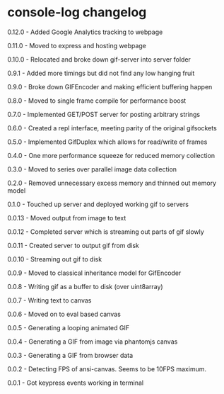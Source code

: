 # console-log changelog
0.12.0 - Added Google Analytics tracking to webpage

0.11.0 - Moved to express and hosting webpage

0.10.0 - Relocated and broke down gif-server into server folder

0.9.1 - Added more timings but did not find any low hanging fruit

0.9.0 - Broke down GIFEncoder and making efficient buffering happen

0.8.0 - Moved to single frame compile for performance boost

0.7.0 - Implemented GET/POST server for posting arbitrary strings

0.6.0 - Created a repl interface, meeting parity of the original gifsockets

0.5.0 - Implemented GifDuplex which allows for read/write of frames

0.4.0 - One more performance squeeze for reduced memory collection

0.3.0 - Moved to series over parallel image data collection

0.2.0 - Removed unnecessary excess memory and thinned out memory model

0.1.0 - Touched up server and deployed working gif to servers

0.0.13 - Moved output from image to text

0.0.12 - Completed server which is streaming out parts of gif slowly

0.0.11 - Created server to output gif from disk

0.0.10 - Streaming out gif to disk

0.0.9 - Moved to classical inheritance model for GifEncoder

0.0.8 - Writing gif as a buffer to disk (over uint8array)

0.0.7 - Writing text to canvas

0.0.6 - Moved on to eval based canvas

0.0.5 - Generating a looping animated GIF

0.0.4 - Generating a GIF from image via phantomjs canvas

0.0.3 - Generating a GIF from browser data

0.0.2 - Detecting FPS of ansi-canvas. Seems to be 10FPS maximum.

0.0.1 - Got keypress events working in terminal

